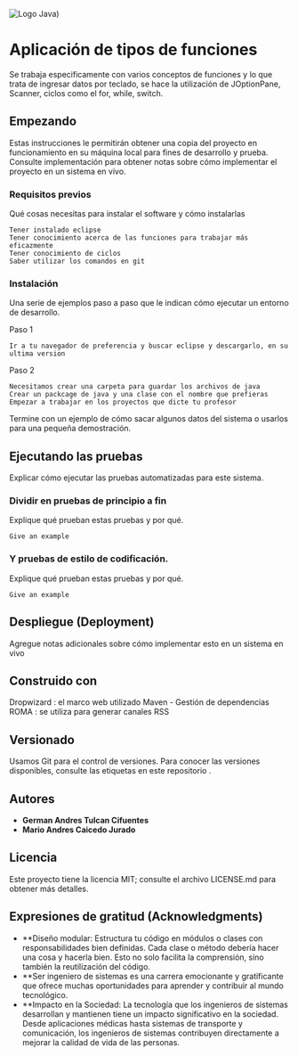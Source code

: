 ![Logo Java](https://seeklogo.com/images/J/java-logo-7833D1D21A-seeklogo.com.png))

# Aplicación de tipos de funciones

Se trabaja especificamente con varios conceptos de funciones y lo que trata de ingresar datos por teclado, se hace la utilización de JOptionPane, Scanner, ciclos como el for, while, switch.

## Empezando

Estas instrucciones le permitirán obtener una copia del proyecto en funcionamiento en su máquina local para fines de desarrollo y prueba. Consulte implementación para obtener notas sobre cómo implementar el proyecto en un sistema en vivo.

### Requisitos previos

Qué cosas necesitas para instalar el software y cómo instalarlas

```
Tener instalado eclipse
Tener conocimiento acerca de las funciones para trabajar más eficazmente
Tener conocimiento de ciclos
Saber utilizar los comandos en git
```

### Instalación

Una serie de ejemplos paso a paso que le indican cómo ejecutar un entorno de desarrollo.

Paso 1

```
Ir a tu navegador de preferencia y buscar eclipse y descargarlo, en su ultima version
```

Paso 2

```
Necesitamos crear una carpeta para guardar los archivos de java
Crear un packcage de java y una clase con el nombre que prefieras
Empezar a trabajar en los proyectos que dicte tu profesor
```

Termine con un ejemplo de cómo sacar algunos datos del sistema o usarlos para una pequeña demostración.

## Ejecutando las pruebas

Explicar cómo ejecutar las pruebas automatizadas para este sistema.

### Dividir en pruebas de principio a fin

Explique qué prueban estas pruebas y por qué.

```
Give an example
```

### Y pruebas de estilo de codificación.

Explique qué prueban estas pruebas y por qué.

```
Give an example
```

## Despliegue (Deployment)

Agregue notas adicionales sobre cómo implementar esto en un sistema en vivo


## Construido con

Dropwizard : el marco web utilizado
Maven - Gestión de dependencias
ROMA : se utiliza para generar canales RSS

## Versionado

Usamos Git para el control de versiones. Para conocer las versiones disponibles, consulte las etiquetas en este repositorio .

## Autores

* **German Andres Tulcan Cifuentes**
* **Mario Andres Caicedo Jurado** 


## Licencia

Este proyecto tiene la licencia MIT; consulte el archivo LICENSE.md para obtener más detalles.

## Expresiones de gratitud (Acknowledgments)

* **Diseño modular: Estructura tu código en módulos o clases con responsabilidades bien definidas. Cada clase o método debería hacer una cosa y hacerla bien. Esto no solo facilita la comprensión, sino también la reutilización del código.
* **Ser ingeniero de sistemas es una carrera emocionante y gratificante que ofrece muchas oportunidades para aprender y contribuir al mundo tecnológico.
* **Impacto en la Sociedad: La tecnología que los ingenieros de sistemas desarrollan y mantienen tiene un impacto significativo en la sociedad. Desde aplicaciones médicas hasta sistemas de transporte y comunicación, los ingenieros de sistemas contribuyen directamente a mejorar la calidad de vida de las personas.
